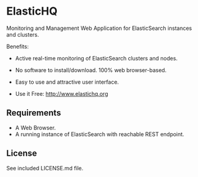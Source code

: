 ElasticHQ
=========

Monitoring and Management Web Application for ElasticSearch instances and clusters.

Benefits:
* Active real-time monitoring of ElasticSearch clusters and nodes.
* No software to install/download. 100% web browser-based.
* Easy to use and attractive user interface.

* Use it Free: http://www.elastichq.org

Requirements
------------
* A Web Browser.
* A running instance of ElasticSearch with reachable REST endpoint.

License
------------
See included LICENSE.md file.
